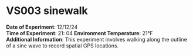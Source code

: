# VS003 sinewalk

**Date of Experiment**: 12/12/24  
**Time of Experiment**: 21: 04
**Environment Temperature**: 21°F  
**Additional Information**: This experiment involves walking along the outline of a sine wave to record spatial GPS locations.
